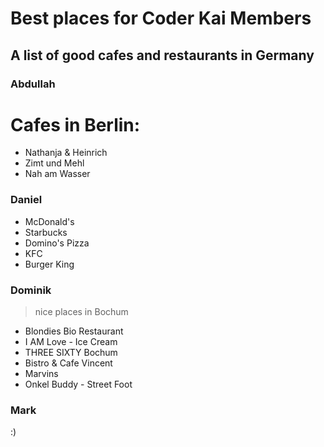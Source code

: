 # Best places for Coder Kai Members

## A list of good cafes and restaurants in Germany

### Abdullah

# Cafes in Berlin:
* Nathanja & Heinrich
* Zimt und Mehl
* Nah am Wasser


### Daniel

- McDonald's
- Starbucks
- Domino's Pizza
- KFC
- Burger King

### Dominik

> nice places in Bochum

- Blondies Bio Restaurant
- I AM Love - Ice Cream
- THREE SIXTY Bochum
- Bistro & Cafe Vincent
- Marvins
- Onkel Buddy - Street Foot


### Mark

:)